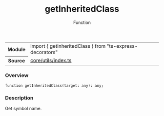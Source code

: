 <header class="symbol-info-header">    <h1 id="getinheritedclass">getInheritedClass</h1>    <label class="symbol-info-type-label function">Function</label>      </header>
<section class="symbol-info">      <table class="is-full-width">        <tbody>        <tr>          <th>Module</th>          <td>            <div class="lang-typescript">                <span class="token keyword">import</span> { getInheritedClass }                 <span class="token keyword">from</span>                 <span class="token string">"ts-express-decorators"</span>                            </div>          </td>        </tr>        <tr>          <th>Source</th>          <td>            <a href="https://romakita.github.io/ts-express-decorators/#//blob/v2.4.2/src/core/utils/index.ts#L0-L0">                core/utils/index.ts            </a>        </td>        </tr>                </tbody>      </table>    </section>

### Overview

<pre><code class="typescript-lang">function <span class="token function">getInheritedClass</span><span class="token punctuation">(</span>target<span class="token punctuation">:</span> <span class="token keyword">any</span><span class="token punctuation">)</span><span class="token punctuation">:</span> <span class="token keyword">any</span><span class="token punctuation">;</span></code></pre>

### Description

Get symbol name.
